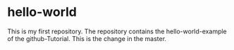 # hello-world
This is my first repository. The repository contains the hello-world-example of the github-Tutorial. This is the change in the master.
